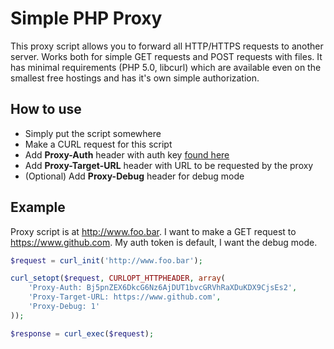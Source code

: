 # Simple PHP Proxy

This proxy script allows you to forward all HTTP/HTTPS requests to another server. Works both for simple GET requests and POST requests with files. It has minimal requirements (PHP 5.0, libcurl) which are available even on the smallest free hostings and has it's own simple authorization.

## How to use
* Simply put the script somewhere
* Make a CURL request for this script
* Add **Proxy-Auth** header with auth key [found here](https://github.com/ZonRobin/php-proxy/blob/master/proxy.php#L27)
* Add **Proxy-Target-URL** header with URL to be requested by the proxy
* (Optional) Add **Proxy-Debug** header for debug mode

## Example
Proxy script is at http://www.foo.bar. I want to make a GET request to https://www.github.com. My auth token is default, I want the debug mode.

```php
$request = curl_init('http://www.foo.bar');

curl_setopt($request, CURLOPT_HTTPHEADER, array(
    'Proxy-Auth: Bj5pnZEX6DkcG6Nz6AjDUT1bvcGRVhRaXDuKDX9CjsEs2',
    'Proxy-Target-URL: https://www.github.com',
    'Proxy-Debug: 1' 
));

$response = curl_exec($request);
```
